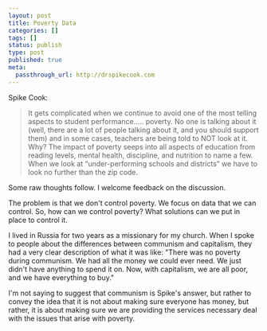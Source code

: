 ```yaml
---
layout: post
title: Poverty Data
categories: []
tags: []
status: publish
type: post
published: true
meta:
  passthrough_url: http://drspikecook.com
---
```


Spike Cook:


>It gets complicated when we continue to avoid one of the most telling aspects to student performance….. poverty. No one is talking about it (well, there are a lot of people talking about it, and you should support them) and in some cases, teachers are being told to NOT look at it. Why? The impact of poverty seeps into all aspects of education from reading levels, mental health, discipline, and nutrition to name a few. When we look at “under-performing schools and districts” we have to look no further than the zip code.



Some raw thoughts follow. I welcome feedback on the discussion.


The problem is that we don't control poverty. We focus on data that we can control. So, how can we control poverty? What solutions can we put in place to control it.


I lived in Russia for two years as a missionary for my church. When I spoke to people about the differences between communism and capitalism, they had a very clear description of what it was like: "There was no poverty during communism. We had all the money we could ever need. We just didn't have anything to spend it on. Now, with capitalism, we are all poor, and we have everything to buy."


I'm not saying to suggest that communism is Spike's answer, but rather to convey the idea that it is not about making sure everyone has money, but rather, it is about making sure we are providing the services necessary deal with the issues that arise with poverty.
